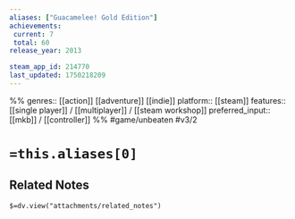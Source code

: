 ```yaml
---
aliases: ["Guacamelee! Gold Edition"]
achievements:
 current: 7
 total: 60
release_year: 2013

steam_app_id: 214770
last_updated: 1750218209
---
```

%%
genres:: [[action]] [[adventure]] [[indie]]
platform:: [[steam]]
features:: [[single player]] / [[multiplayer]] / [[steam workshop]]
preferred_input:: [[mkb]] / [[controller]]
%%
#game/unbeaten
#v3/2

# `=this.aliases[0]`
## Related Notes
`$=dv.view("attachments/related_notes")`